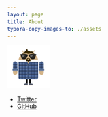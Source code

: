 ```yaml
---
layout: page
title: About
typora-copy-images-to: ./assets
---
```


<img src="assets/15572698-20200524195732965.png" alt="img" style="zoom: 25%;" />

* [Twitter](https://twitter.com/keyboardAnt)
* [GitHub](https://github.com/keyboardAnt)

